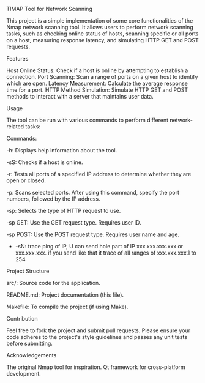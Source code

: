 TIMAP Tool for Network Scanning

This project is a simple implementation of some core functionalities of the Nmap network scanning tool. It allows users to perform network scanning tasks, such as checking online status of hosts, scanning specific or all ports on a host, measuring response latency, and simulating HTTP GET and POST requests.

Features

Host Online Status: Check if a host is online by attempting to establish a connection.
Port Scanning: Scan a range of ports on a given host to identify which are open.
Latency Measurement: Calculate the average response time for a port.
HTTP Method Simulation: Simulate HTTP GET and POST methods to interact with a server that maintains user data.

Usage

The tool can be run with various commands to perform different network-related tasks:

Commands:

-h: Displays help information about the tool.

-sS: Checks if a host is online.

-r: Tests all ports of a specified IP address to determine whether they are open or closed.

-p: Scans selected ports. After using this command, specify the port numbers, followed by the IP address.

-sp: Selects the type of HTTP request to use.

-sp GET: Use the GET request type. Requires user ID.

-sp POST: Use the POST request type. Requires user name and age.

 - -sN: trace ping of IP, U can send hole part of IP xxx.xxx.xxx.xxx or xxx.xxx.xxx. if you send like that it trace of all ranges of xxx.xxx.xxx.1 to 254

Project Structure

src/: Source code for the application.

README.md: Project documentation (this file).

Makefile: To compile the project (if using Make).

Contribution

Feel free to fork the project and submit pull requests. Please ensure your code adheres to the project's style guidelines and passes any unit tests before submitting.



Acknowledgements

The original Nmap tool for inspiration.
Qt framework for cross-platform development.
